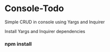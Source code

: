 # Console-Todo
Simple CRUD in console using Yargs and Inquirer

Install Yargs and Inquirer dependencies

### npm install
